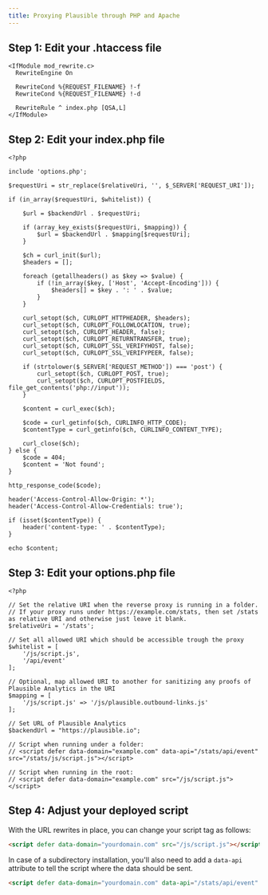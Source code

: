 ```yaml
---
title: Proxying Plausible through PHP and Apache
---
```


## Step 1: Edit your .htaccess file

``` title=".htaccess"
<IfModule mod_rewrite.c>
  RewriteEngine On

  RewriteCond %{REQUEST_FILENAME} !-f
  RewriteCond %{REQUEST_FILENAME} !-d
  
  RewriteRule ^ index.php [QSA,L]
</IfModule>
```

## Step 2: Edit your index.php file

``` title="index.php"
<?php

include 'options.php';

$requestUri = str_replace($relativeUri, '', $_SERVER['REQUEST_URI']);

if (in_array($requestUri, $whitelist)) {

    $url = $backendUrl . $requestUri;

    if (array_key_exists($requestUri, $mapping)) {
        $url = $backendUrl . $mapping[$requestUri];
    }

    $ch = curl_init($url);
    $headers = [];

    foreach (getallheaders() as $key => $value) {
        if (!in_array($key, ['Host', 'Accept-Encoding'])) {
            $headers[] = $key . ': ' . $value;
        }
    }

    curl_setopt($ch, CURLOPT_HTTPHEADER, $headers);
    curl_setopt($ch, CURLOPT_FOLLOWLOCATION, true);
    curl_setopt($ch, CURLOPT_HEADER, false);
    curl_setopt($ch, CURLOPT_RETURNTRANSFER, true);
    curl_setopt($ch, CURLOPT_SSL_VERIFYHOST, false);
    curl_setopt($ch, CURLOPT_SSL_VERIFYPEER, false);

    if (strtolower($_SERVER['REQUEST_METHOD']) === 'post') {
        curl_setopt($ch, CURLOPT_POST, true);
        curl_setopt($ch, CURLOPT_POSTFIELDS, file_get_contents('php://input'));
    }

    $content = curl_exec($ch);

    $code = curl_getinfo($ch, CURLINFO_HTTP_CODE);
    $contentType = curl_getinfo($ch, CURLINFO_CONTENT_TYPE);

    curl_close($ch);
} else {
    $code = 404;
    $content = 'Not found';
}

http_response_code($code);

header('Access-Control-Allow-Origin: *');
header('Access-Control-Allow-Credentials: true');

if (isset($contentType)) {
    header('content-type: ' . $contentType);
}

echo $content;
```

## Step 3: Edit your options.php file

``` title="options.php"
<?php

// Set the relative URI when the reverse proxy is running in a folder.
// If your proxy runs under https://example.com/stats, then set /stats as relative URI and otherwise just leave it blank.
$relativeUri = '/stats';

// Set all allowed URI which should be accessible trough the proxy
$whitelist = [
    '/js/script.js',
    '/api/event'
];

// Optional, map allowed URI to another for sanitizing any proofs of Plausible Analytics in the URI
$mapping = [
    '/js/script.js' => '/js/plausible.outbound-links.js'
];

// Set URL of Plausible Analytics
$backendUrl = "https://plausible.io";

// Script when running under a folder:
// <script defer data-domain="example.com" data-api="/stats/api/event" src="/stats/js/script.js"></script>

// Script when running in the root:
// <script defer data-domain="example.com" src="/js/script.js"></script>
```

## Step 4: Adjust your deployed script

With the URL rewrites in place, you can change your script tag as follows:

```html
<script defer data-domain="yourdomain.com" src="/js/script.js"></script>
```

In case of a subdirectory installation, you'll also need to add a `data-api` attribute to tell the script where
the data should be sent.

```html
<script defer data-domain="yourdomain.com" data-api="/stats/api/event" src="/stats/js/script.js"></script>
```
